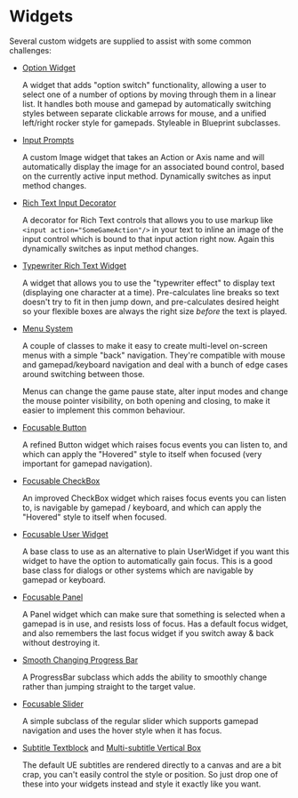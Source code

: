 # Widgets


Several custom widgets are supplied to assist with some common challenges:

* [Option Widget](OptionWidget.md)

  A widget that adds "option switch" functionality, allowing a user to 
  select one of a number of options by moving through them in a linear list.
  It handles both mouse and gamepad by automatically switching styles between
  separate clickable arrows for mouse, and a unified left/right rocker style
  for gamepads. Styleable in Blueprint subclasses.

* [Input Prompts](InputImage.md)

  A custom Image widget that takes an Action or Axis name and will automatically
  display the image for an associated bound control, based on the currently
  active input method. Dynamically switches as input method changes.

* [Rich Text Input Decorator](RichTextInputDecorator.md)

  A decorator for Rich Text controls that allows you to use markup like
  `<input action="SomeGameAction"/>` in your text to inline an image of 
  the input control which is bound to that input action right now. 
  Again this dynamically switches as input method changes.

* [Typewriter Rich Text Widget](TypewriterText.md)

  A widget that allows you to use the "typewriter effect" to display text
  (displaying one character at a time). Pre-calculates line breaks so text
  doesn't try to fit in then jump down, and pre-calculates desired height so
  your flexible boxes are always the right size *before* the text is played.

* [Menu System](Menus.md)

  A couple of classes to make it  easy to create multi-level on-screen menus 
  with a simple "back" navigation. They're compatible with mouse and gamepad/keyboard 
  navigation and deal with a bunch of edge cases around switching between those. 

  Menus can change the game pause state, alter input modes and change the
  mouse pointer visibility, on both opening and closing, to make it easier
  to implement this common behaviour.

* [Focusable Button](FocusableWidgets.md)

  A refined Button widget which raises focus events you can listen to, and
  which can apply the "Hovered" style to itself when focused (very important
  for gamepad navigation).

* [Focusable CheckBox](FocusableWidgets.md)

  An improved CheckBox widget which raises focus events you can listen to, 
  is navigable by gamepad / keyboard, and which can apply the "Hovered" 
  style to itself when focused.

* [Focusable User Widget](FocusableUserWidget.md)

  A base class to use as an alternative to plain UserWidget if you want this
  widget to have the option to automatically gain focus. This is a good base class
  for dialogs or other systems which are navigable by gamepad or keyboard.

* [Focusable Panel](FocusablePanel.md)

  A Panel widget which can make sure that something is selected when a
  gamepad is in use, and resists loss of focus. Has a default focus widget,
  and also remembers the last focus widget if you switch away & back
  without destroying it.

* [Smooth Changing Progress Bar](SmoothChangingProgress.md)

  A ProgressBar subclass which adds the ability to smoothly change rather than
  jumping straight to the target value.

* [Focusable Slider](../Source/StevesUEHelpers/Public/StevesUI/FocusableSlider.h)

    A simple subclass of the regular slider which supports gamepad navigation and uses the
    hover style when it has focus.

* [Subtitle Textblock](../Source/StevesUEHelpers/Public/StevesUI/SubtitleTextblock.h) and 
  [Multi-subtitle Vertical Box](../Source/StevesUEHelpers/Public/StevesUI/MultiSubtitleVerticalbox.h)
  
   The default UE subtitles are rendered directly to a canvas and are a bit crap, you can't
   easily control the style or position. So just drop one of these into your widgets instead
   and style it exactly like you want.